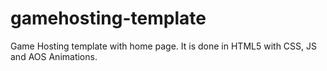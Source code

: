 # gamehosting-template
Game Hosting template with home page. It is done in HTML5 with CSS, JS and AOS Animations.

